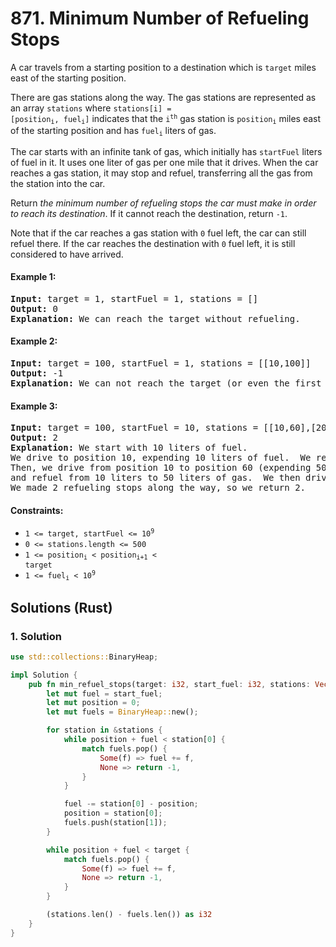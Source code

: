 # 871. Minimum Number of Refueling Stops
A car travels from a starting position to a destination which is `target` miles east of the starting position.

There are gas stations along the way. The gas stations are represented as an array `stations` where <code>stations[i] = [position<sub>i</sub>, fuel<sub>i</sub>]</code> indicates that the <code>i<sup>th</sup></code> gas station is <code>position<sub>i</sub></code> miles east of the starting position and has <code>fuel<sub>i</sub></code> liters of gas.

The car starts with an infinite tank of gas, which initially has `startFuel` liters of fuel in it. It uses one liter of gas per one mile that it drives. When the car reaches a gas station, it may stop and refuel, transferring all the gas from the station into the car.

Return *the minimum number of refueling stops the car must make in order to reach its destination*. If it cannot reach the destination, return `-1`.

Note that if the car reaches a gas station with `0` fuel left, the car can still refuel there. If the car reaches the destination with `0` fuel left, it is still considered to have arrived.

#### Example 1:
<pre>
<strong>Input:</strong> target = 1, startFuel = 1, stations = []
<strong>Output:</strong> 0
<strong>Explanation:</strong> We can reach the target without refueling.
</pre>

#### Example 2:
<pre>
<strong>Input:</strong> target = 100, startFuel = 1, stations = [[10,100]]
<strong>Output:</strong> -1
<strong>Explanation:</strong> We can not reach the target (or even the first gas station).
</pre>

#### Example 3:
<pre>
<strong>Input:</strong> target = 100, startFuel = 10, stations = [[10,60],[20,30],[30,30],[60,40]]
<strong>Output:</strong> 2
<strong>Explanation:</strong> We start with 10 liters of fuel.
We drive to position 10, expending 10 liters of fuel.  We refuel from 0 liters to 60 liters of gas.
Then, we drive from position 10 to position 60 (expending 50 liters of fuel),
and refuel from 10 liters to 50 liters of gas.  We then drive to and reach the target.
We made 2 refueling stops along the way, so we return 2.
</pre>

#### Constraints:
* <code>1 <= target, startFuel <= 10<sup>9</sup></code>
* `0 <= stations.length <= 500`
* <code>1 <= position<sub>i</sub> < position<sub>i+1</sub> < target</code>
* <code>1 <= fuel<sub>i</sub> < 10<sup>9</sup></code>

## Solutions (Rust)

### 1. Solution
```Rust
use std::collections::BinaryHeap;

impl Solution {
    pub fn min_refuel_stops(target: i32, start_fuel: i32, stations: Vec<Vec<i32>>) -> i32 {
        let mut fuel = start_fuel;
        let mut position = 0;
        let mut fuels = BinaryHeap::new();

        for station in &stations {
            while position + fuel < station[0] {
                match fuels.pop() {
                    Some(f) => fuel += f,
                    None => return -1,
                }
            }

            fuel -= station[0] - position;
            position = station[0];
            fuels.push(station[1]);
        }

        while position + fuel < target {
            match fuels.pop() {
                Some(f) => fuel += f,
                None => return -1,
            }
        }

        (stations.len() - fuels.len()) as i32
    }
}
```

